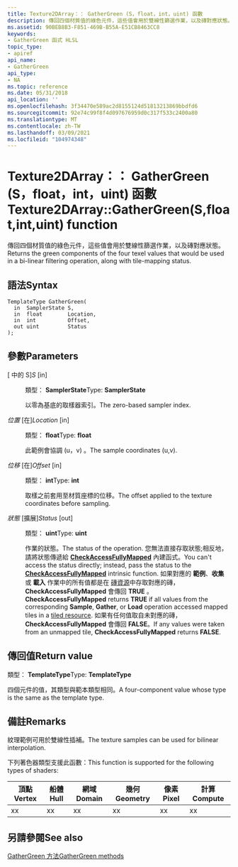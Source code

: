 ```yaml
---
title: Texture2DArray：： GatherGreen (S，float，int，uint) 函數
description: 傳回四個材質值的綠色元件，這些值會用於雙線性篩選作業，以及磚對應狀態。 |Texture2DArray：： GatherGreen (S，float，int，uint) 函數
ms.assetid: 90BEB8B3-F851-469B-B55A-E51CB8463CC8
keywords:
- GatherGreen 函式 HLSL
topic_type:
- apiref
api_name:
- GatherGreen
api_type:
- NA
ms.topic: reference
ms.date: 05/31/2018
api_location: ''
ms.openlocfilehash: 3f34470e589ac2d8155124d51813213869bbdfd6
ms.sourcegitcommit: 92e74c99f8f4d097676959d0c317f533c2400a80
ms.translationtype: MT
ms.contentlocale: zh-TW
ms.lasthandoff: 03/09/2021
ms.locfileid: "104974348"
---
```

# <a name="texture2darraygathergreensfloatintuint-function"></a><span data-ttu-id="f0c12-105">Texture2DArray：： GatherGreen (S，float，int，uint) 函數</span><span class="sxs-lookup"><span data-stu-id="f0c12-105">Texture2DArray::GatherGreen(S,float,int,uint) function</span></span>

<span data-ttu-id="f0c12-106">傳回四個材質值的綠色元件，這些值會用於雙線性篩選作業，以及磚對應狀態。</span><span class="sxs-lookup"><span data-stu-id="f0c12-106">Returns the green components of the four texel values that would be used in a bi-linear filtering operation, along with tile-mapping status.</span></span>

## <a name="syntax"></a><span data-ttu-id="f0c12-107">語法</span><span class="sxs-lookup"><span data-stu-id="f0c12-107">Syntax</span></span>


``` syntax
TemplateType GatherGreen(
  in  SamplerState S,
  in  float        Location,
  in  int          Offset,
  out uint         Status
);
```



## <a name="parameters"></a><span data-ttu-id="f0c12-108">參數</span><span class="sxs-lookup"><span data-stu-id="f0c12-108">Parameters</span></span>

<dl> <dt>

<span data-ttu-id="f0c12-109"> \[ 中的 S\]</span><span class="sxs-lookup"><span data-stu-id="f0c12-109">*S* \[in\]</span></span>
</dt> <dd>

<span data-ttu-id="f0c12-110">類型： **SamplerState**</span><span class="sxs-lookup"><span data-stu-id="f0c12-110">Type: **SamplerState**</span></span>

<span data-ttu-id="f0c12-111">以零為基底的取樣器索引。</span><span class="sxs-lookup"><span data-stu-id="f0c12-111">The zero-based sampler index.</span></span>

</dd> <dt>

<span data-ttu-id="f0c12-112">*位置* \[在\]</span><span class="sxs-lookup"><span data-stu-id="f0c12-112">*Location* \[in\]</span></span>
</dt> <dd>

<span data-ttu-id="f0c12-113">類型： **float**</span><span class="sxs-lookup"><span data-stu-id="f0c12-113">Type: **float**</span></span>

<span data-ttu-id="f0c12-114">此範例會協調 (u，v) 。</span><span class="sxs-lookup"><span data-stu-id="f0c12-114">The sample coordinates (u,v).</span></span>

</dd> <dt>

<span data-ttu-id="f0c12-115">*位移* \[在\]</span><span class="sxs-lookup"><span data-stu-id="f0c12-115">*Offset* \[in\]</span></span>
</dt> <dd>

<span data-ttu-id="f0c12-116">類型： **int**</span><span class="sxs-lookup"><span data-stu-id="f0c12-116">Type: **int**</span></span>

<span data-ttu-id="f0c12-117">取樣之前套用至材質座標的位移。</span><span class="sxs-lookup"><span data-stu-id="f0c12-117">The offset applied to the texture coordinates before sampling.</span></span>

</dd> <dt>

<span data-ttu-id="f0c12-118">*狀態* \[擴展\]</span><span class="sxs-lookup"><span data-stu-id="f0c12-118">*Status* \[out\]</span></span>
</dt> <dd>

<span data-ttu-id="f0c12-119">類型： **uint**</span><span class="sxs-lookup"><span data-stu-id="f0c12-119">Type: **uint**</span></span>

<span data-ttu-id="f0c12-120">作業的狀態。</span><span class="sxs-lookup"><span data-stu-id="f0c12-120">The status of the operation.</span></span> <span data-ttu-id="f0c12-121">您無法直接存取狀態;相反地，請將狀態傳遞給 [**CheckAccessFullyMapped**](checkaccessfullymapped.md) 內建函式。</span><span class="sxs-lookup"><span data-stu-id="f0c12-121">You can't access the status directly; instead, pass the status to the [**CheckAccessFullyMapped**](checkaccessfullymapped.md) intrinsic function.</span></span> <span data-ttu-id="f0c12-122">如果對應的 **範例**、**收集** 或 **載入** 作業中的所有值都是在 [磚資源](/windows/desktop/direct3d11/direct3d-11-2-features)中存取對應的磚， **CheckAccessFullyMapped** 會傳回 **TRUE** 。</span><span class="sxs-lookup"><span data-stu-id="f0c12-122">**CheckAccessFullyMapped** returns **TRUE** if all values from the corresponding **Sample**, **Gather**, or **Load** operation accessed mapped tiles in a [tiled resource](/windows/desktop/direct3d11/direct3d-11-2-features).</span></span> <span data-ttu-id="f0c12-123">如果有任何值取自未對應的磚， **CheckAccessFullyMapped** 會傳回 **FALSE**。</span><span class="sxs-lookup"><span data-stu-id="f0c12-123">If any values were taken from an unmapped tile, **CheckAccessFullyMapped** returns **FALSE**.</span></span>

</dd> </dl>

## <a name="return-value"></a><span data-ttu-id="f0c12-124">傳回值</span><span class="sxs-lookup"><span data-stu-id="f0c12-124">Return value</span></span>

<span data-ttu-id="f0c12-125">類型： **TemplateType**</span><span class="sxs-lookup"><span data-stu-id="f0c12-125">Type: **TemplateType**</span></span>

<span data-ttu-id="f0c12-126">四個元件的值，其類型與範本類型相同。</span><span class="sxs-lookup"><span data-stu-id="f0c12-126">A four-component value whose type is the same as the template type.</span></span>

## <a name="remarks"></a><span data-ttu-id="f0c12-127">備註</span><span class="sxs-lookup"><span data-stu-id="f0c12-127">Remarks</span></span>

<span data-ttu-id="f0c12-128">紋理範例可用於雙線性插補。</span><span class="sxs-lookup"><span data-stu-id="f0c12-128">The texture samples can be used for bilinear interpolation.</span></span>

<span data-ttu-id="f0c12-129">下列著色器類型支援此函數：</span><span class="sxs-lookup"><span data-stu-id="f0c12-129">This function is supported for the following types of shaders:</span></span>



| <span data-ttu-id="f0c12-130">頂點</span><span class="sxs-lookup"><span data-stu-id="f0c12-130">Vertex</span></span> | <span data-ttu-id="f0c12-131">船體</span><span class="sxs-lookup"><span data-stu-id="f0c12-131">Hull</span></span> | <span data-ttu-id="f0c12-132">網域</span><span class="sxs-lookup"><span data-stu-id="f0c12-132">Domain</span></span> | <span data-ttu-id="f0c12-133">幾何</span><span class="sxs-lookup"><span data-stu-id="f0c12-133">Geometry</span></span> | <span data-ttu-id="f0c12-134">像素</span><span class="sxs-lookup"><span data-stu-id="f0c12-134">Pixel</span></span> | <span data-ttu-id="f0c12-135">計算</span><span class="sxs-lookup"><span data-stu-id="f0c12-135">Compute</span></span> |
|--------|------|--------|----------|-------|---------|
| <span data-ttu-id="f0c12-136">x</span><span class="sxs-lookup"><span data-stu-id="f0c12-136">x</span></span>      | <span data-ttu-id="f0c12-137">x</span><span class="sxs-lookup"><span data-stu-id="f0c12-137">x</span></span>    | <span data-ttu-id="f0c12-138">x</span><span class="sxs-lookup"><span data-stu-id="f0c12-138">x</span></span>      | <span data-ttu-id="f0c12-139">x</span><span class="sxs-lookup"><span data-stu-id="f0c12-139">x</span></span>        | <span data-ttu-id="f0c12-140">x</span><span class="sxs-lookup"><span data-stu-id="f0c12-140">x</span></span>     | <span data-ttu-id="f0c12-141">x</span><span class="sxs-lookup"><span data-stu-id="f0c12-141">x</span></span>       |



 

## <a name="see-also"></a><span data-ttu-id="f0c12-142">另請參閱</span><span class="sxs-lookup"><span data-stu-id="f0c12-142">See also</span></span>

<dl> <dt>

[<span data-ttu-id="f0c12-143">GatherGreen 方法</span><span class="sxs-lookup"><span data-stu-id="f0c12-143">GatherGreen methods</span></span>](texture2darray-gathergreen.md)
</dt> </dl>

 

 
